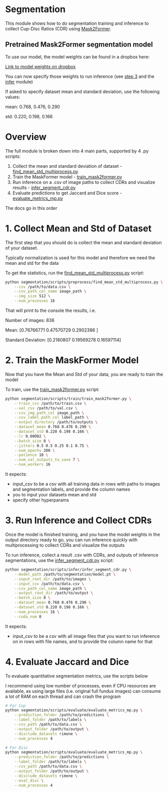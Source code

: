 # Segmentation

This module shows how to do segmentation training and inference to collect Cup-Disc Ratios (CDR) using [Mask2Former](https://huggingface.co/docs/transformers/model_doc/mask2former).

## Pretrained Mask2Former segmentation model

To use our model, the model weights can be found in a dropbox here:

[Link to model weights on dropbox](https://www.dropbox.com/scl/fi/otpvalopjfrzmqhahztfj/model.pt?rlkey=gmdtmp4jedmyxepvw1n7q38sc&dl=0)

You can now specify those weights to run inference (see [step 3](#3-run-inference-and-collect-cdrs) and the [infer](./scripts/infer/) module)

If asked to specify dataset mean and standard deviation, use the following values:

mean: 0.768, 0.476, 0.290

std: 0.220, 0.198, 0.166

# Overview

The full module is broken down into 4 main parts, supported by 4 .py scripts:

1. Collect the mean and standard deviation of dataset - [find_mean_std_multiprocess.py](./scripts/preprocess/find_mean_std_multiprocess.py)
2. Train the MaskFormer model - [train_mask2former.py](./scripts/train/train_mask2former.py)
3. Run inference on a .csv of image paths to collect CDRs and visualize results - [infer_segment_cdr.py](./scripts/infer/infer_segment_cdr.py)
4. Evaluate predictions to get Jaccard and Dice score - [evaluate_metrics_mp.py](./scripts/evaluate/evaluate_metrics_mp.py)

The docs go in this order

# 1. Collect Mean and Std of Dataset

The first step that you should do is collect the mean and standard deviation of your dataset.

Typically normalization is used for this model and therefore we need the mean and std for the data

To get the statistics, run the [find_mean_std_multiprocess.py](./scripts/preprocess/find_mean_std_multiprocess.py) script:

```bash
python segmentation/scripts/preprocess/find_mean_std_multiprocess.py \
    --csv /path/to/data.csv \
    --csv_path_col_name image_path \
    --img_size 512 \
    --num_processes 16
```

That will print to the console the results, i.e.

Number of images: 836

Mean: [0.76766771 0.47570729 0.2902386 ]

Standard Deviation: [0.2180807  0.19569278 0.16597114]

# 2. Train the MaskFormer Model

Now that you have the Mean and Std of your data, you are ready to train the model

To train, use the [train_mask2former.py](./scripts/train/train_mask2former.py) script:

```bash
python segmentation/scripts/train/train_mask2former.py \
    --train_csv /path/to/train.csv \
    --val_csv /path/to/val.csv \
    --csv_img_path_col image_path \
    --csv_label_path_col label_path \
    --output_directory /path/to/outputs \
    --dataset_mean 0.768 0.476 0.290 \
    --dataset_std 0.220 0.198 0.166 \
    --lr 0.00002 \
    --batch_size 8 \
    --jitters 0.5 0.5 0.25 0.1 0.75 \
    --num_epochs 200 \
    --patience 10 \
    --num_val_outputs_to_save 7 \
    --num_workers 16
```

It expects:
- input_csv to be a csv with all training data in rows with paths to images and segmentation labels, and provide the column names
- you to input your datasets mean and std
- specify other hyperparams

# 3. Run Inference and Collect CDRs

Once the model is finished training, and you have the model weights in the output directory ready to go, you can run inference quickly with multiprocessing to collect CDRs and visualize the outputs

To run inference, collect a result .csv with CDRs, and outputs of inference segmentations, use the [infer_segment_cdr.py](./scripts/infer/infer_segment_cdr.py) script:

```bash
python segmentation/scripts/infer/infer_segment_cdr.py \
    --model_path /path/to/segmentation/model.pt \
    --input_root_dir /path/to/images \
    --input_csv /path/to/data.csv \
    --csv_path_col_name image_path \
    --output_root_dir /path/to/output \
    --batch_size 8 \
    --dataset_mean 0.768 0.476 0.290 \
    --dataset_std 0.220 0.198 0.166 \
    --num_processes 16 \
    --cuda_num 0
```

It expects:
- input_csv to be a csv with all image files that you want to run inference on in rows with file names, and to provide the column name for that

# 4. Evaluate Jaccard and Dice

To evaluate quantitative segmentation metrics, use the scripts below

I recommend using low number of processes, even if CPU resources are available, as using large files (i.e. original full fundus images) can consume a lot of RAM on each thread and can crash the program

```bash
# For Cup
python segmentation/scripts/evaluate/evaluate_metrics_mp.py \
    --prediction_folder /path/to/predictions \
    --label_folder /path/to/labels \
    --csv_path /path/to/data.csv \
    --output_folder /path/to/output \
    --disclude_datasets rimone \
    --num_processes 4

# For Disc
python segmentation/scripts/evaluate/evaluate_metrics_mp.py \
    --prediction_folder /path/to/predictions \
    --label_folder /path/to/labels \
    --csv_path /path/to/data.csv \
    --output_folder /path/to/output \
    --disclude_datasets rimone \
    --eval_disc \
    --num_processes 4
```